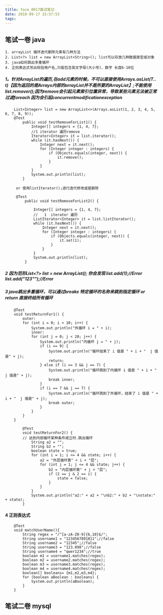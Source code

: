 ```yaml
---
title: face_0917面试笔记
date: 2018-09-17 15:57:53
tags:
---
```

##  笔试一卷 java
	1. arrayList 循环迭代删除元素有几种方法
	2. List<?> list = new ArrayList<String>(); list可以存放几种数据类型或对象
	3. java如何跳出多重循环
	4. 正则表达式写出校验用户名,只能包含英文字母(大小写)、数字 长度6-10位
##### 1。针对ArrayList的遍历,在add元素的时候，不可以直接使用Arrays.asList(T.. t)【因为返回的是Arrays内部的arrayList并不是所要的ArrayList】;不能使用list.remover();因为remove会引起元素索引位置异常，导致某些元素无法被正常过滤foreach 因为会引起concurrentmodificationexception
```
    List<Integer> list = new ArrayList<>(Arrays.asList(1, 2, 3, 4, 5, 6, 7, 8, 9));
    @Test
        public void testRemoveForList1() {
            Integer[] integers = {1, 4, 7};
            //1 iterator 遍历remove
            Iterator<Integer> it = list.iterator();
            while (it.hasNext()) {
                Integer next = it.next();
                for (Integer integer : integers) {
                    if (Objects.equals(integer, next)) {
                        it.remove();
                    }
                }
            }
            System.out.println(list);
        }
        
     or 使用listIterator();进行迭代修改或是删除
     
     @Test
         public void testRemoveForList2() {
     
             Integer[] integers = {1, 4, 7};
             //   1  iterator 遍历
             ListIterator<Integer> it = list.listIterator();
             while (it.hasNext()) {
                 Integer next = it.next();
                 for (Integer integer : integers) {
                     if (Objects.equals(integer, next)) {
                         it.set(1);
                     }
                 }
             }
             System.out.println(list);
         }
```
##### 2 因为范形List<?> list = new ArrayList<String>(); 你会发现 list.add(1);//Error list.add("123"");//Error
##### 3 java跳出多重循环，可以通过breake 特定循环的名称来跳到指定循环 or return 直接终结所有循环
```
    @Test
    void testReturnFor1() {
        outer:
        for (int i = 0; i < 10; i++) {
            System.out.println("外循环 i = " + i);
            inner:
            for (int j = 0; j < 20; j++) {
                System.out.println("内循环 j = " + j);
                if (i == 9) {
                    System.out.println("循环结束了 i 值是 " + i + "  j 值是" + j);
                    return;
                } else if (i == 3 && j == 7) {
                    System.out.println("循环跳到了内循环 i 值是 " + i + "  j 值是" + j);
                    break inner;
                }
                if (i == 7 && j == 7) {
                    System.out.println("循环跳到了外循环，结束了 i 值是 " + i + "  j 值是" + j);
                    break outer;
                }
            }
        }
    }
      
        @Test
        void testReturnFor2() {
        // 达到内部循环某种条件成立时.跳出循环
            String a2 = "";
            String b2 = "";
            boolean state = true;
            for (int i = 1; i <= 4 && state; i++) {
                a2 = "外层循环第" + i + "层";
                for (int j = 1; j <= 4 && state; j++) {
                    b2 = "内层循环第" + j + "层";
                    if (2 == j & 2 == i) {
                        state = false;
                    }
                }
            }
            System.out.println("a2:" + a2 + "\nb2:" + b2 + "\nstate:" + state);
        }

```

#### 4 正则表达式
```
    @Test
    void matchUserName(){
        String regex = "/^[a-zA-Z0-9]{6,10}$/";
        String username1 = "1234567891011";//false
        String username2 = "12345";//false
        String username3 = "123.098";//false
        String username4 = "qwer1234";//true
        boolean m1 = username1.matches(regex);
        boolean m2 = username2.matches(regex);
        boolean m3 = username3.matches(regex);
        boolean m4 = username4.matches(regex);
        boolean[] booleans= {m1,m2,m3,m4};
        for (boolean aBoolean : booleans) {
            System.out.println(aBoolean);
        }
    }
```
##  笔试二卷 mysql

